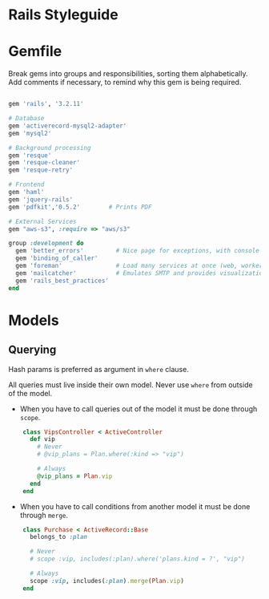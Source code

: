 Rails Styleguide
================

Gemfile
=======

Break gems into groups and responsibilities, sorting them alphabetically. Add comments if necessary, to remind why this gem is being required.

```ruby

gem 'rails', '3.2.11'

# Database
gem 'activerecord-mysql2-adapter'
gem 'mysql2'

# Background processing
gem 'resque'
gem 'resque-cleaner'
gem 'resque-retry'

# Frontend
gem 'haml'
gem 'jquery-rails'
gem 'pdfkit','0.5.2'        # Prints PDF

# External Services
gem "aws-s3", :require => "aws/s3"

group :development do
  gem 'better_errors'         # Nice page for exceptions, with console
  gem 'binding_of_caller'
  gem 'foreman'               # Load many services at once (web, worker, smtp)
  gem 'mailcatcher'           # Emulates SMTP and provides visualization of emails
  gem 'rails_best_practices'
end
```

Models
======

Querying
--------

Hash params is preferred as argument in ```where``` clause.

All queries must live inside their own model. Never use ```where``` from outside of the model.
* When you have to call queries out of the model it must be done through ```scope```.
```ruby
    class VipsController < ActiveController
      def vip
        # Never
        # @vip_plans = Plan.where(:kind => "vip")

        # Always
        @vip_plans = Plan.vip
      end
    end
```
* When you have to call conditions from another model it must be done through ```merge```.
```ruby
    class Purchase < ActiveRecord::Base
      belongs_to :plan

      # Never
      # scope :vip, includes(:plan).where('plans.kind = ?', "vip")

      # Always
      scope :vip, includes(:plan).merge(Plan.vip)
    end
```